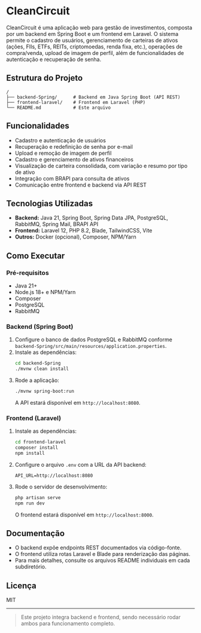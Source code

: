 # CleanCircuit

CleanCircuit é uma aplicação web para gestão de investimentos, composta por um backend em Spring Boot e um frontend em Laravel. O sistema permite o cadastro de usuários, gerenciamento de carteiras de ativos (ações, FIIs, ETFs, REITs, criptomoedas, renda fixa, etc.), operações de compra/venda, upload de imagem de perfil, além de funcionalidades de autenticação e recuperação de senha.

## Estrutura do Projeto

```
/
├── backend-Spring/      # Backend em Java Spring Boot (API REST)
├── frontend-laravel/    # Frontend em Laravel (PHP)
└── README.md            # Este arquivo
```

## Funcionalidades

- Cadastro e autenticação de usuários
- Recuperação e redefinição de senha por e-mail
- Upload e remoção de imagem de perfil
- Cadastro e gerenciamento de ativos financeiros
- Visualização de carteira consolidada, com variação e resumo por tipo de ativo
- Integração com BRAPI para consulta de ativos
- Comunicação entre frontend e backend via API REST

## Tecnologias Utilizadas

- **Backend:** Java 21, Spring Boot, Spring Data JPA, PostgreSQL, RabbitMQ, Spring Mail, BRAPI API
- **Frontend:** Laravel 12, PHP 8.2, Blade, TailwindCSS, Vite
- **Outros:** Docker (opcional), Composer, NPM/Yarn

## Como Executar

### Pré-requisitos

- Java 21+
- Node.js 18+ e NPM/Yarn
- Composer
- PostgreSQL
- RabbitMQ

### Backend (Spring Boot)

1. Configure o banco de dados PostgreSQL e RabbitMQ conforme `backend-Spring/src/main/resources/application.properties`.
2. Instale as dependências:
   ```sh
   cd backend-Spring
   ./mvnw clean install
   ```
3. Rode a aplicação:
   ```sh
   ./mvnw spring-boot:run
   ```
   A API estará disponível em `http://localhost:8080`.

### Frontend (Laravel)

1. Instale as dependências:
   ```sh
   cd frontend-laravel
   composer install
   npm install
   ```
2. Configure o arquivo `.env` com a URL da API backend:
   ```
   API_URL=http://localhost:8080
   ```
3. Rode o servidor de desenvolvimento:
   ```sh
   php artisan serve
   npm run dev
   ```
   O frontend estará disponível em `http://localhost:8000`.

## Documentação

- O backend expõe endpoints REST documentados via código-fonte.
- O frontend utiliza rotas Laravel e Blade para renderização das páginas.
- Para mais detalhes, consulte os arquivos README individuais em cada subdiretório.


## Licença

MIT

---

> Este projeto integra backend e frontend, sendo necessário rodar ambos para funcionamento completo.
